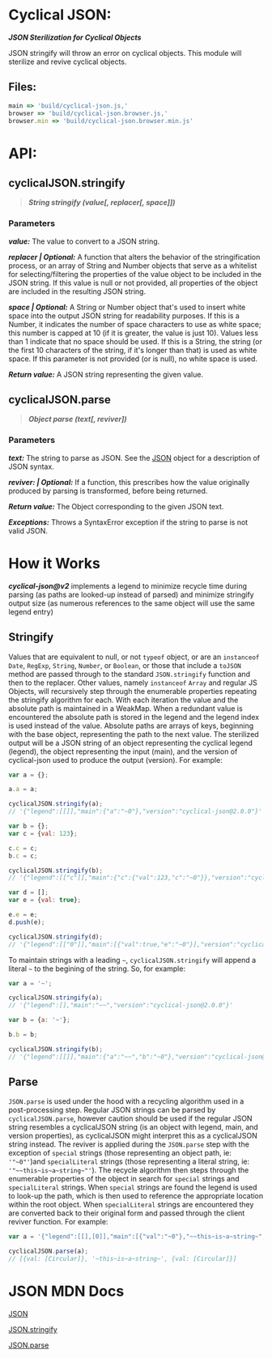 # Cyclical JSON:

***JSON Sterilization for Cyclical Objects***

JSON stringify will throw an error on cyclical objects. This module will sterilize and revive cyclical objects.

## Files:
``` javascript
main => 'build/cyclical-json.js,'
browser => 'build/cyclical-json.browser.js,'
browser.min => 'build/cyclical-json.browser.min.js'
```

# API:

## cyclicalJSON.stringify

> ***String stringify (value[, replacer[, space]])***

### Parameters

***value:***
 The value to convert to a JSON string.

***replacer | Optional:***
 A function that alters the behavior of the stringification process, or an array of String and Number objects that serve as a whitelist for selecting/filtering the properties of the value object to be included in the JSON string. If this value is null or not provided, all properties of the object are included in the resulting JSON string.

***space | Optional:***
 A String or Number object that's used to insert white space into the output JSON string for readability purposes. If this is a Number, it indicates the number of space characters to use as white space; this number is capped at 10 (if it is greater, the value is just 10). Values less than 1 indicate that no space should be used. If this is a String, the string (or the first 10 characters of the string, if it's longer than that) is used as white space. If this parameter is not provided (or is null), no white space is used.

***Return value:***
 A JSON string representing the given value.

## cyclicalJSON.parse

> ***Object parse (text[, reviver])***

### Parameters

***text:***
 The string to parse as JSON. See the [JSON](https://developer.mozilla.org/en-US/docs/Web/JavaScript/Reference/Global_Objects/JSON) object for a description of JSON syntax.

***reviver: | Optional:***
 If a function, this prescribes how the value originally produced by parsing is transformed, before being returned.

***Return value:***
 The Object corresponding to the given JSON text.

***Exceptions:***
 Throws a SyntaxError exception if the string to parse is not valid JSON.

# How it Works
***cyclical-json@v2*** implements a legend to minimize recycle time during parsing (as paths are looked-up instead of parsed) and minimize stringify output size (as numerous references to the same object will use the same legend entry)

## Stringify
Values that are equivalent to null, or not `typeof` object, or are an `instanceof` `Date`, `RegExp`, `String`, `Number`, or `Boolean`, or those that include a `toJSON` method are passed through to the standard `JSON.stringify` function and then to the replacer. Other values, namely `instanceof` `Array` and regular JS Objects, will recursively step through the enumerable properties repeating the stringify algorithm for each. With each iteration the value and the absolute path is maintained in a WeakMap. When a redundant value is encountered the absolute path is stored in the legend and the legend index is used instead of the value. Absolute paths are arrays of keys, beginning with the base object, representing the path to the next value. The sterilized output will be a JSON string of an object representing the cyclical legend (legend), the object representing the input (main), and the version of cyclical-json used to produce the output (version). For example:

```javascript
var a = {};

a.a = a;

cyclicalJSON.stringify(a);
// '{"legend":[[]],"main":{"a":"~0"},"version":"cyclical-json@2.0.0"}'

var b = {};
var c = {val: 123};

c.c = c;
b.c = c;

cyclicalJSON.stringify(b);
// '{"legend":[["c"]],"main":{"c":{"val":123,"c":"~0"}},"version":"cyclical-json@2.0.0"}'

var d = [];
var e = {val: true};

e.e = e;
d.push(e);

cyclicalJSON.stringify(d);
// '{"legend":[["0"]],"main":[{"val":true,"e":"~0"}],"version":"cyclical-json@2.0.0"}'
```
To maintain strings with a leading `~`, `cyclicalJSON.stringify` will append a literal `~` to the begining of the string. So, for example:
```javascript
var a = '~';

cyclicalJSON.stringify(a);
// '{"legend":[],"main":"~~","version":"cyclical-json@2.0.0"}'

var b = {a: '~'};

b.b = b;

cyclicalJSON.stringify(b);
// '{"legend":[[]],"main":{"a":"~~","b":"~0"},"version":"cyclical-json@2.0.0"}'
```

## Parse
`JSON.parse` is used under the hood with a recycling algorithm used in a post-processing step. Regular JSON strings can be parsed by `cyclicalJSON.parse`, however caution should be used if the regular JSON string resembles a cyclicalJSON string (is an object with legend, main, and version properties), as cyclicalJSON might interpret this as a cyclicalJSON string instead. The reviver is applied during the `JSON.parse` step with the exception of `special` strings (those representing an object path, ie: `'"~0"'`)and `specialLiteral` strings (those representing a literal string, ie: `'"~~this~is~a~string~"'`). The recycle algorithm then steps through the enumerable properties of the object in search for `special` strings and `specialLiteral` strings. When `special` strings are found the legend is used to look-up the path, which is then used to reference the appropriate location within the root object. When `specialLiteral` strings are encountered they are converted back to their original form and passed through the client reviver function. For example:
```javascript
var a = '{"legend":[[],[0]],"main":[{"val":"~0"},"~~this~is~a~string~","~1"],"version":"cyclical-json@2.0.0"}'

cyclicalJSON.parse(a);
// [{val: [Circular]}, '~this~is~a~string~', {val: [Circular]}]
```

# JSON MDN Docs

[JSON](https://developer.mozilla.org/en-US/docs/Web/JavaScript/Reference/Global_Objects/JSON)

[JSON.stringify](https://developer.mozilla.org/en-US/docs/Web/JavaScript/Reference/Global_Objects/JSON/stringify)

[JSON.parse](https://developer.mozilla.org/en-US/docs/Web/JavaScript/Reference/Global_Objects/JSON/parse)
